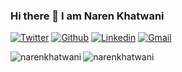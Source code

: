 

### Hi there 👋 I am Naren Khatwani

[![Twitter](https://img.shields.io/badge/-Twitter-blue?&logo=Github&logoColor=wh)](https://twitter.com/KhatwaniNaren)
[![Github](https://img.shields.io/badge/-Github-000?&logo=Github&logoColor=white)](https://github.com/narenkhatwani)
[![Linkedin](https://img.shields.io/badge/-LinkedIn-blue?&logo=Linkedin&logoColor=white)](https://www.linkedin.com/in/naren-khatwani)
[![Gmail](https://img.shields.io/badge/-Gmail-c14438?&logo=Gmail&logoColor=white)](mailto:narenkhatwani@gmail.com)


<img align="left" src="https://github-readme-stats.vercel.app/api/top-langs/?username=narenkhatwani&layout=compact&hide=html&theme=blue-green" alt="narenkhatwani" />

<img align="left" src="https://github-readme-stats.vercel.app/api?username=narenkhatwani&show_icons=true&theme=blue-green" alt="narenkhatwani" />

